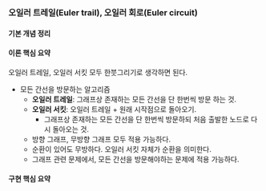 ### 오일러 트레일\(Euler trail\), 오일러 회로\(Euler circuit\)

#### 기본 개념 정리

#### 이론 핵심 요약

오일러 트레일, 오일러 서킷 모두 한붓그리기로 생각하면 된다.

* 모든 간선을 방문하는 알고리즘
  * **오일러 트레일**: 그래프상 존재하는 모든 간선을 단 한번씩 방문 하는 것.
  * **오일러 서킷**: 오일러 트레일 + 원래 시작점으로 돌아오기.
    * 그래프상 존재하는 모든 간선을 단 한번씩 방문하되 처음 출발한 노드로 다시 돌아오는 것.
  * 방향 그래프, 무방향 그래프 모두 적용 가능하다.
  * 순환이 있어도 무방하다. 오일러 서킷 자체가 순환을 의미한다.
  * 그래프 관련 문제에서, 모든 간선을 방문해야하는 문제에 적용 가능하다.

#### 구현 핵심 요약



